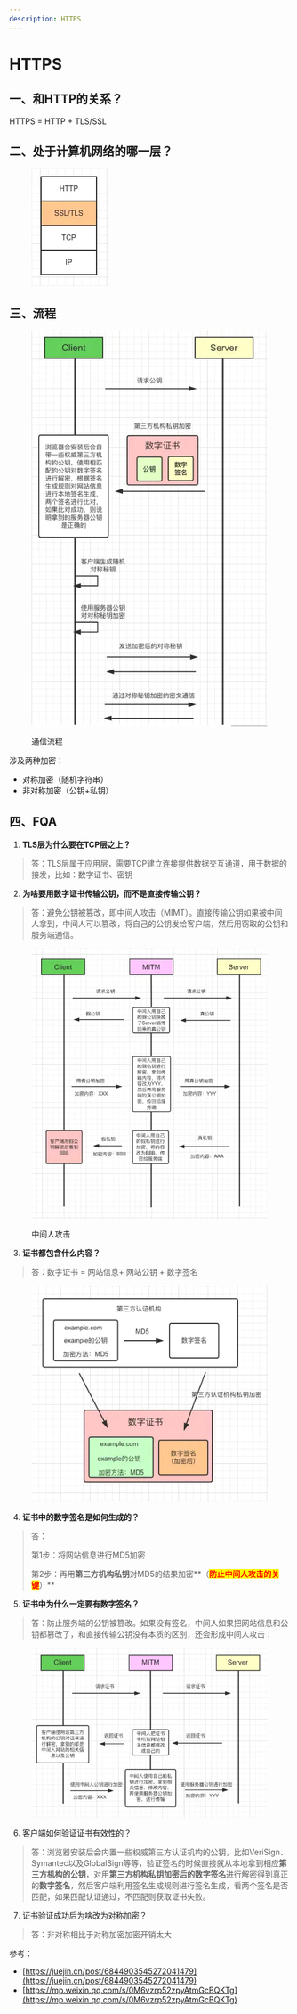 ```yaml
---
description: HTTPS
---
```


# HTTPS

## 一、和HTTP的关系？

HTTPS = HTTP + TLS/SSL



## 二、处于计算机网络的哪一层？

<figure><img src="../../../.gitbook/assets/https.png" alt=""><figcaption></figcaption></figure>



## 三、流程

<figure><img src="../../../.gitbook/assets/https-flow.png" alt=""><figcaption><p>通信流程</p></figcaption></figure>

涉及两种加密：

* 对称加密（随机字符串）
* 非对称加密（公钥+私钥）

## 四、FQA

1. **TLS层为什么要在TCP层之上？**

> 答：TLS层属于应用层，需要TCP建立连接提供数据交互通道，用于数据的接发，比如：数字证书、密钥

2. **为啥要用数字证书传输公钥，而不是直接传输公钥？**

> 答：避免公钥被篡改，即中间人攻击（MIMT）。直接传输公钥如果被中间人拿到，中间人可以篡改，将自己的公钥发给客户端，然后用窃取的公钥和服务端通信。
>
>

<figure><img src="../../../.gitbook/assets/MITM.png" alt=""><figcaption><p>中间人攻击</p></figcaption></figure>

3. **证书都包含什么内容？**

> 答：数字证书 = 网站信息+ 网站公钥 + 数字签名

<figure><img src="../../../.gitbook/assets/image (1).png" alt=""><figcaption></figcaption></figure>

4. **证书中的数字签名是如何生成的？**

> 答：
>
> 第1步：将网站信息进行MD5加密&#x20;
>
> 第2步：再用**第三方机构私钥**对MD5的结果加密**（**<mark style="color:red;">**防止中间人攻击的关键**</mark>**）**

5. **证书中为什么一定要有数字签名？**

> 答：防止服务端的公钥被篡改。如果没有签名，中间人如果把网站信息和公钥都篡改了，和直接传输公钥没有本质的区别，还会形成中间人攻击：&#x20;

<figure><img src="../../../.gitbook/assets/no-signature.png" alt=""><figcaption></figcaption></figure>

6. 客户端如何验证证书有效性的？

> 答：浏览器安装后会内置一些权威第三方认证机构的公钥，比如VeriSign、Symantec以及GlobalSign等等，验证签名的时候直接就从本地拿到相应**第三方机构的公钥**，对用**第三方机构私钥加密后的数字签名**进行解密得到真正的**数字签名**，然后客户端利用签名生成规则进行签名生成，看两个签名是否匹配，如果匹配认证通过，不匹配则获取证书失败。

7. 证书验证成功后为啥改为对称加密？

> 答：非对称相比于对称加密加密开销太大



参考：

* [https://juejin.cn/post/6844903545272041479](https://juejin.cn/post/6844903545272041479)
* [https://mp.weixin.qq.com/s/0M6vzrp52zpyAtmGcBQKTg](https://mp.weixin.qq.com/s/0M6vzrp52zpyAtmGcBQKTg)
